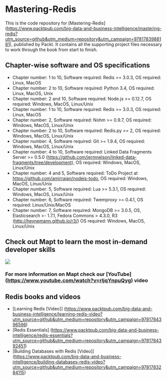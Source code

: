 # Mastering-Redis

This is the code repository for [Mastering-Redis] (https://www.packtpub.com/big-data-and-business-intelligence/mastering-redis?utm_source=github&utm_medium=repository&utm_campaign=9781783988181), published by Packt. It contains all the supporting project files necessary to work through the book from start to finish.

## Chapter-wise software and OS specifications

* Chapter number: 1 to 10, Software required: Redis >= 3.0.3, OS required: Linux, MacOS
* Chapter number: 2 to 10, Software required: Python 3.4, OS required: Linux, MacOS, Unix
* Chapter number: 2 and 10, Software required: Node.js >= 0.12.7, OS required: Windows, MacOS, Linux/Unix
* Chapter number: 1 to 10, Software required: Redis >= 3.0.3, OS required: Linux, MacOS
* Chapter number: 2, Software required: Nohm >= 0.9.7, OS required: Windows, MacOS, Linux/Unix
* Chapter number: 2 to 10, Software required: Redis.py >= 2, OS required: Windows, MacOS, Linux/Unix
* Chapter number: 4, Software required: Git >= 1.9.4, OS required: Windows, MacOS, Linux/Unix
* Chapter number: 4 to 10, Software required: Linked Data Fragments Server >= 0.5.0 (https://github.com/jermnelson/linked-data-fragments/tree/development), OS required: Windows, MacOS, Linux/Unix
* Chapter number: 4 and 5, Software required: ToDo Project at https://github.com/amirrajan/nodejs-todo, OS required: Windows, MacOS, Linux/Unix
* Chapter number: 5, Software required: Lua >= 5.3.1, OS required: Windows, MacOS, Linux/Unix
* Chapter number: 6, Software required: Twemproxy >= 0.4.1, OS required: Linux/Unix/MacOS
* Chapter number: 7, Software required: MongoDB >= 3.0.5, OS, Elasticsearch >- 1.7.1, Fedora Commons > 4.3.0, R3 (http://heynemann.github.io/r3/) OS required: Windows, MacOS, Linux/Unix


## Check out Mapt to learn the most in-demand developer skills

[![](https://github.com/PacktPublishing/Mastering-Redis/blob/master/Images/mapt-pplogo.png)](https://www.packtpub.com/books/subscription/mapt)

### For more information on Mapt check our [YouTube] (https://www.youtube.com/watch?v=rljqYnpuQyg) video

## Redis books and videos

* [Learning Redis [Video]] (https://www.packtpub.com/big-data-and-business-intelligence/learning-redis-video?utm_source=github&utm_medium=repository&utm_campaign=9781784396596)
* [Redis Essentials] (https://www.packtpub.com/big-data-and-business-intelligence/redis-essentials?utm_source=github&utm_medium=repository&utm_campaign=9781784392451)
* [Building Databases with Redis [Video]] (https://www.packtpub.com/big-data-and-business-intelligence/building-databases-redis-video?utm_source=github&utm_medium=repository&utm_campaign=9781783284115)





